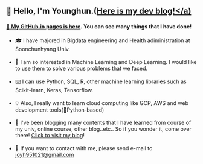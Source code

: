 ## 👋 Hello, I'm Younghun.(<a href='https://techblog-history-younghunjo1.tistory.com/'>Here is my dev blog!</a)
#### 🐙 My GitHub.io pages is <a href='https://young-hun-jo.github.io/'>here</a>. You can see many things that I have done!

- 🎓 I have majored in Bigdata engineering and Health adiministration at Soonchunhyang Univ.<br><br>
- 🦾 I am so interested in Machine Learning and Deep Learning. I would like to use them to solve various problems that we faced.<br><br>
- ⌨️ I can use Python, SQL, R, other machine learning libraries such as Scikit-learn, Keras, Tensorflow.<br><br>
- 💡 Also, I really want to learn cloud computing like GCP, AWS and web development tools(🐍Python-based)<br><br>
- 📝 I've been blogging many contents that I have learned from course of my univ, online course, other blog..etc.. So if you wonder it, come over there! <a href='https://techblog-history-younghunjo1.tistory.com/'>Click to visit my blog</a>!<br><br>
- 💬 If you want to contact with me, please send e-mail to joyh951021@gmail.com


